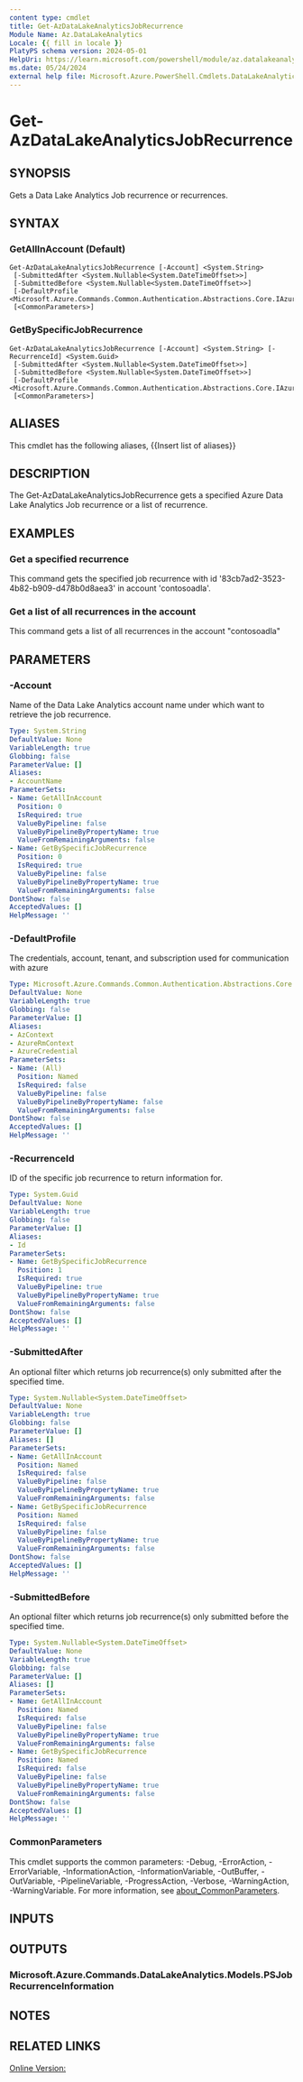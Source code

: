 ```yaml
---
content type: cmdlet
title: Get-AzDataLakeAnalyticsJobRecurrence
Module Name: Az.DataLakeAnalytics
Locale: {{ fill in locale }}
PlatyPS schema version: 2024-05-01
HelpUri: https://learn.microsoft.com/powershell/module/az.datalakeanalytics/get-azdatalakeanalyticsjobrecurrence
ms.date: 05/24/2024
external help file: Microsoft.Azure.PowerShell.Cmdlets.DataLakeAnalytics.dll-Help.xml
---
```


# Get-AzDataLakeAnalyticsJobRecurrence

## SYNOPSIS

Gets a Data Lake Analytics Job recurrence or recurrences.

## SYNTAX

### GetAllInAccount (Default)

```
Get-AzDataLakeAnalyticsJobRecurrence [-Account] <System.String>
 [-SubmittedAfter <System.Nullable<System.DateTimeOffset>>]
 [-SubmittedBefore <System.Nullable<System.DateTimeOffset>>]
 [-DefaultProfile <Microsoft.Azure.Commands.Common.Authentication.Abstractions.Core.IAzureContextContainer>]
 [<CommonParameters>]
```

### GetBySpecificJobRecurrence

```
Get-AzDataLakeAnalyticsJobRecurrence [-Account] <System.String> [-RecurrenceId] <System.Guid>
 [-SubmittedAfter <System.Nullable<System.DateTimeOffset>>]
 [-SubmittedBefore <System.Nullable<System.DateTimeOffset>>]
 [-DefaultProfile <Microsoft.Azure.Commands.Common.Authentication.Abstractions.Core.IAzureContextContainer>]
 [<CommonParameters>]
```

## ALIASES

This cmdlet has the following aliases,
  {{Insert list of aliases}}

## DESCRIPTION

The Get-AzDataLakeAnalyticsJobRecurrence gets a specified Azure Data Lake Analytics Job recurrence or a list of recurrence.


## EXAMPLES

### Get a specified recurrence

This command gets the specified job recurrence with id '83cb7ad2-3523-4b82-b909-d478b0d8aea3' in account 'contosoadla'.




### Get a list of all recurrences in the account

This command gets a list of all recurrences in the account "contosoadla"




## PARAMETERS

### -Account

Name of the Data Lake Analytics account name under which want to retrieve the job recurrence.

```yaml
Type: System.String
DefaultValue: None
VariableLength: true
Globbing: false
ParameterValue: []
Aliases:
- AccountName
ParameterSets:
- Name: GetAllInAccount
  Position: 0
  IsRequired: true
  ValueByPipeline: false
  ValueByPipelineByPropertyName: true
  ValueFromRemainingArguments: false
- Name: GetBySpecificJobRecurrence
  Position: 0
  IsRequired: true
  ValueByPipeline: false
  ValueByPipelineByPropertyName: true
  ValueFromRemainingArguments: false
DontShow: false
AcceptedValues: []
HelpMessage: ''
```

### -DefaultProfile

The credentials, account, tenant, and subscription used for communication with azure

```yaml
Type: Microsoft.Azure.Commands.Common.Authentication.Abstractions.Core.IAzureContextContainer
DefaultValue: None
VariableLength: true
Globbing: false
ParameterValue: []
Aliases:
- AzContext
- AzureRmContext
- AzureCredential
ParameterSets:
- Name: (All)
  Position: Named
  IsRequired: false
  ValueByPipeline: false
  ValueByPipelineByPropertyName: false
  ValueFromRemainingArguments: false
DontShow: false
AcceptedValues: []
HelpMessage: ''
```

### -RecurrenceId

ID of the specific job recurrence to return information for.

```yaml
Type: System.Guid
DefaultValue: None
VariableLength: true
Globbing: false
ParameterValue: []
Aliases:
- Id
ParameterSets:
- Name: GetBySpecificJobRecurrence
  Position: 1
  IsRequired: true
  ValueByPipeline: true
  ValueByPipelineByPropertyName: true
  ValueFromRemainingArguments: false
DontShow: false
AcceptedValues: []
HelpMessage: ''
```

### -SubmittedAfter

An optional filter which returns job recurrence(s) only submitted after the specified time.

```yaml
Type: System.Nullable<System.DateTimeOffset>
DefaultValue: None
VariableLength: true
Globbing: false
ParameterValue: []
Aliases: []
ParameterSets:
- Name: GetAllInAccount
  Position: Named
  IsRequired: false
  ValueByPipeline: false
  ValueByPipelineByPropertyName: true
  ValueFromRemainingArguments: false
- Name: GetBySpecificJobRecurrence
  Position: Named
  IsRequired: false
  ValueByPipeline: false
  ValueByPipelineByPropertyName: true
  ValueFromRemainingArguments: false
DontShow: false
AcceptedValues: []
HelpMessage: ''
```

### -SubmittedBefore

An optional filter which returns job recurrence(s) only submitted before the specified time.

```yaml
Type: System.Nullable<System.DateTimeOffset>
DefaultValue: None
VariableLength: true
Globbing: false
ParameterValue: []
Aliases: []
ParameterSets:
- Name: GetAllInAccount
  Position: Named
  IsRequired: false
  ValueByPipeline: false
  ValueByPipelineByPropertyName: true
  ValueFromRemainingArguments: false
- Name: GetBySpecificJobRecurrence
  Position: Named
  IsRequired: false
  ValueByPipeline: false
  ValueByPipelineByPropertyName: true
  ValueFromRemainingArguments: false
DontShow: false
AcceptedValues: []
HelpMessage: ''
```

### CommonParameters

This cmdlet supports the common parameters: -Debug, -ErrorAction, -ErrorVariable,
-InformationAction, -InformationVariable, -OutBuffer, -OutVariable, -PipelineVariable,
-ProgressAction, -Verbose, -WarningAction, -WarningVariable.
For more information, see
[about_CommonParameters](https://go.microsoft.com/fwlink/?LinkID=113216).

## INPUTS

###

## OUTPUTS

### Microsoft.Azure.Commands.DataLakeAnalytics.Models.PSJobRecurrenceInformation

## NOTES




## RELATED LINKS

[Online Version:](https://learn.microsoft.com/powershell/module/az.datalakeanalytics/get-azdatalakeanalyticsjobrecurrence)

